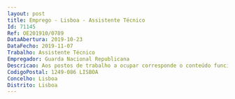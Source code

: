 ```yaml
--- 
layout: post
title: Emprego - Lisboa - Assistente Técnico
Id: 71145
Ref: OE201910/0789
DataAbertura: 2019-10-23
DataFecho: 2019-11-07
Trabalho: Assistente Técnico
Empregador: Guarda Nacional Republicana
Descricao: Aos postos de trabalho a ocupar corresponde o conteúdo funcional estabelecido na LTFP, aprovada em anexo à Lei n.º 35 2014, de 20 de junho, com a redação atual  Competências  funções técnico administrativas de apoio e secretariado  registo, redação e arquivo de expediente  elaboração de ofícios e informações  organização e tratamento dos processos em curso no respetivo serviço  atendimento telefónico e encaminhamento de chamadas  garantir o correto registo e tratamento informático dos dados e ou processos que lhe são atribuídos e assegurar o apoio executivo e administrativo ao serviço.
CodigoPostal: 1249-086 LISBOA
Concelho: Lisboa
Distrito: Lisboa
--- 
```

